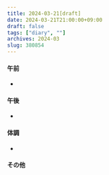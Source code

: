 ```yaml
---
title: 2024-03-21[draft]
date: 2024-03-21T21:00:00+09:00
draft: false
tags: ["diary", ""]
archives: 2024-03
slug: 380854
---
```

#### 午前
- 
#### 午後
- 
#### 体調
- 
#### その他